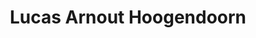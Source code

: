 ---
id: 56
title: 'Lucas Arnout Hoogendoorn'
description: "Lucas Arnout Hoogendoorn studeerde filosofie in Leiden en was redacteur van Propria Cures.\n\n"
keyword: Schrijver
image: ee1836c4-d150-4b6a-af73-5186974a8999.webp
---